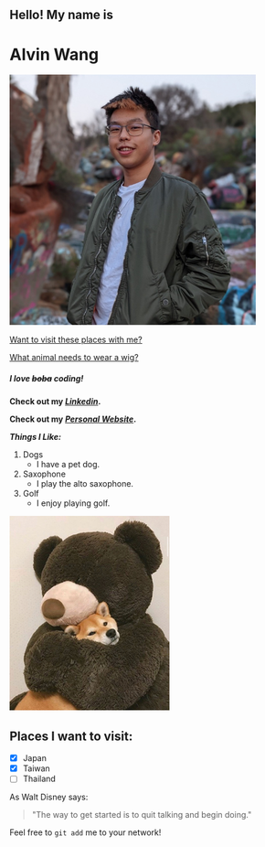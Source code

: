 ## Hello! My name is

# Alvin Wang

![Alvin](profile.png)

[Want to visit these places with me?](#places-i-want-to-visit)

[What animal needs to wear a wig?](joke.md)

##### I love ~~boba~~ coding!

**Check out my _[Linkedin](https://www.linkedin.com/in/alvinwang922/)_.**

**Check out my _[Personal Website](https://acwang.me/)_.**

**_Things I Like:_**

1. Dogs
   - I have a pet dog.
2. Saxophone
   - I play the alto saxophone.
3. Golf
   - I enjoy playing golf.

![Dog](dog.png)

## Places I want to visit:

   - [x]  Japan
   - [x]  Taiwan
   - [ ]  Thailand

As Walt Disney says:
> "The way to get started is to quit talking and begin doing."

Feel free to `git add` me to your network!